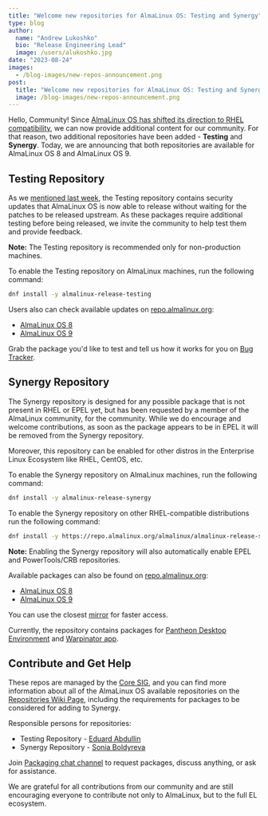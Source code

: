 ```yaml
---
title: "Welcome new repositories for AlmaLinux OS: Testing and Synergy"
type: blog
author:
  name: "Andrew Lukoshko"
  bio: "Release Engineering Lead"
  image: /users/alukoshko.jpg
date: "2023-08-24"
images:
  - /blog-images/new-repos-announcement.png
post:
  title: "Welcome new repositories for AlmaLinux OS: Testing and Synergy"
  image: /blog-images/new-repos-announcement.png
---
```


Hello, Community! Since [AlmaLinux OS has shifted its direction to RHEL compatibility](https://almalinux.org/blog/future-of-almalinux/), we can now provide additional content for our community. For that reason, two additional repositories have been added - **Testing** and **Synergy**. Today, we are announcing that both repositories are available for AlmaLinux OS 8 and AlmaLinux OS 9.

## Testing Repository

As we [mentioned last week](https://almalinux.org/blog/testers-needed-for-updated-packages-intel-and-amd-cpus-affected/), the Testing repository contains security updates that AlmaLinux OS is now able to release without waiting for the patches to be released upstream. As these packages require additional testing before being released, we invite the community to help test them and provide feedback.

**Note:** The Testing repository is recommended only for non-production machines.

To enable the Testing repository on AlmaLinux machines, run the following command:

```bash
dnf install -y almalinux-release-testing
```

Users also can check available updates on [repo.almalinux.org](https://repo.almalinux.org/):

- [AlmaLinux OS 8](https://repo.almalinux.org/vault/8/testing/)
- [AlmaLinux OS 9](https://repo.almalinux.org/vault/9/testing/)

Grab the package you'd like to test and tell us how it works for you on [Bug Tracker](https://bugs.almalinux.org).

## Synergy Repository

The Synergy repository is designed for any possible package that is not present in RHEL or EPEL yet, but has been requested by a member of the AlmaLinux community, for the community. While we do encourage and welcome contributions, as soon as the package appears to be in EPEL it will be removed from the Synergy repository.

Moreover, this repository can be enabled for other distros in the Enterprise Linux Ecosystem like RHEL, CentOS, etc.

To enable the Synergy repository on AlmaLinux machines, run the following command:

```bash
dnf install -y almalinux-release-synergy
```

To enable the Synergy repository on other RHEL-compatible distributions run the following command:

```bash
dnf install -y https://repo.almalinux.org/almalinux/almalinux-release-synergy-latest-$(rpm -E %rhel).noarch.rpm
```

**Note:** Enabling the Synergy repository will also automatically enable EPEL and PowerTools/CRB repositories.

Available packages can also be found on [repo.almalinux.org](https://repo.almalinux.org/):

- [AlmaLinux OS 8](https://repo.almalinux.org/almalinux/8/synergy/)
- [AlmaLinux OS 9](https://repo.almalinux.org/almalinux/9/synergy/)

You can use the closest [mirror](https://mirrors.almalinux.org/isos.html) for faster access.

Currently, the repository contains packages for [Pantheon Desktop Environment](https://almalinux.org/blog/building-pantheon-for-almalinux-9/) and [Warpinator app](https://almalinux.org/blog/building-warpinator-for-almalinux/).

## Contribute and Get Help

These repos are managed by the [Core SIG](https://wiki.almalinux.org/sigs/Core.html), and you can find more information about all of the AlmaLinux OS available repositories on the [Repositories Wiki Page](https://wiki.almalinux.org/repos/), including the requirements for packages to be considered for adding to Synergy.

Responsible persons for repositories:

- Testing Repository - [Eduard Abdullin](https://chat.almalinux.org/almalinux/messages/@eabdullin)
- Synergy Repository - [Sonia Boldyreva](https://chat.almalinux.org/almalinux/messages/@sonyasulu)

Join [Packaging chat channel](https://chat.almalinux.org/almalinux/channels/engineeringpackaging) to request packages, discuss anything, or ask for assistance.

We are grateful for all contributions from our community and are still encouraging everyone to contribute not only to AlmaLinux, but to the full EL ecosystem.
